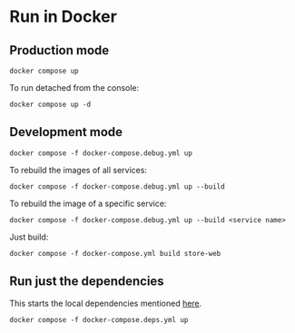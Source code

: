 # Run in Docker

## Production mode

```
docker compose up
```

To run detached from the console:

```
docker compose up -d
```

## Development mode

```
docker compose -f docker-compose.debug.yml up
```

To rebuild the images of all services:

```
docker compose -f docker-compose.debug.yml up --build
```

To rebuild the image of a specific service:

```
docker compose -f docker-compose.debug.yml up --build <service name>
```

Just build:

```
docker compose -f docker-compose.yml build store-web 
```

## Run just the dependencies

This starts the local dependencies mentioned [here](services.md).

```
docker compose -f docker-compose.deps.yml up
```